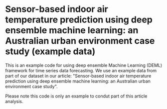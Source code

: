 # Sensor-based indoor air temperature prediction using deep ensemble machine learning: an Australian urban environment case study (example data)

This is an example code for using deep ensemble Machine Learning (DEML) framework for time series data forecasting.
We use an example data from part of our dataset in our article: "Sensor-based indoor air temperature prediction using deep ensemble machine learning: an Australian urban environment case study".

Please note this code is only an example to condut part of this article analysis.

